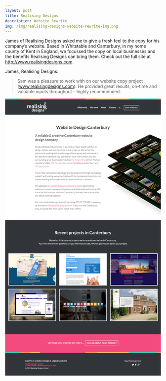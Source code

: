 ```yaml
---
layout: post
title: Realising Designs
description: Website Rewrite
img: /img/realising-designs-website-rewrite-img.png
---
```


James of Realising Designs asked me to give a fresh feel to the copy for his company’s website. Based in Whitstable and Canterbury, in my home county of Kent in England, we focussed the copy on local businesses and the benefits Realising Designs can bring them. Check out the full site at http://www.realisingdesigns.com.

James, Realising Designs:

>Sam was a pleasure to work with on our website copy project (www.realisingdesigns.com). He provided great results, on-time and valuable inputs throughout – highly recommended.

<img src="/img/sh-rdl-canterbury.png">